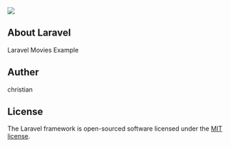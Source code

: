 ![](img/themdb.png)


## About Laravel

Laravel Movies Example

## Auther
christian

## License

The Laravel framework is open-sourced software licensed under the [MIT license](https://opensource.org/licenses/MIT).

